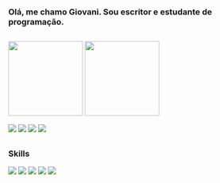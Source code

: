 ### Olá, me chamo Giovani. Sou escritor e estudante de programação.
##

<img height='150em' src='https://github-readme-stats.vercel.app/api?username=jiloporti&show_icons=true&theme=onedark'></img>
<img height='150em' src='https://github-readme-stats.vercel.app/api/top-langs/?username=jiloporti&layout=compact&theme=onedark'></img>

<a href='https://jiloporti.itch.io' target='_blank'><img src='https://img.shields.io/badge/Itch.io-FA5C5C?style=for-the-badge&logo=itchdotio&logoColor=white'></img></a>
<a href='https://www.linkedin.com/in/giovanilourenco/' target='_blank'><img src='https://img.shields.io/badge/LinkedIn-0077B5?style=for-the-badge&logo=linkedin&logoColor=white'></img></a>
<a href='mailto:giovanilou@gmail.com' target='_blank'><img src='https://img.shields.io/badge/Gmail-D14836?style=for-the-badge&logo=gmail&logoColor=white'></img></a>
<a href='https://www.instagram.com/giovaniporti/'><img src='https://img.shields.io/badge/Instagram-E4405F?style=for-the-badge&logo=instagram&logoColor=white'></img></a>
##
### Skills

<img src='https://img.shields.io/badge/HTML5-E34F26?style=for-the-badge&logo=html5&logoColor=white'></img>
<img src='https://img.shields.io/badge/CSS3-1572B6?style=for-the-badge&logo=css3&logoColor=white'></img>
<img src='https://img.shields.io/badge/JavaScript-F7DF1E?style=for-the-badge&logo=javascript&logoColor=black'></img>
<img src='https://img.shields.io/badge/Unity-100000?style=for-the-badge&logo=unity&logoColor=white'></img>
<img src='https://img.shields.io/badge/Adobe%20Photoshop-31A8FF?style=for-the-badge&logo=Adobe%20Photoshop&logoColor=black'></img>
<!--
**jiloporti/jiloporti** is a ✨ _special_ ✨ repository because its `README.md` (this file) appears on your GitHub profile.

Here are some ideas to get you started:

- 🔭 I’m currently working on ...
- 🌱 I’m currently learning ...
- 👯 I’m looking to collaborate on ...
- 🤔 I’m looking for help with ...
- 💬 Ask me about ...
- 📫 How to reach me: ...
- 😄 Pronouns: ...
- ⚡ Fun fact: ...
-->

